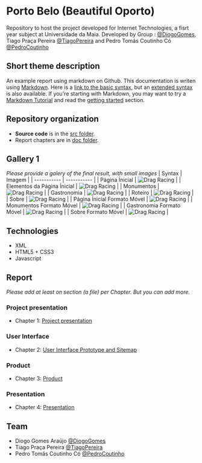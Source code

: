 # Porto Belo (Beautiful Oporto)

Repository to host the project developed for Internet Technologies, a fisrt year subject at Universidade da Maia. Developed by Group : [@DiogoGomes](https://github.com/diogogomes-pt), Tiago Praça Pereira [@TiagoPereira](https://github.com/tiagopraca) and Pedro Tomás Coutinho Có [@PedroCoutinho](https://github.com/diogogomes-pt)

## Short theme description

An example report using markdown on Github. This documentation is writen using [Markdown](https://www.markdownguide.org/). Here is a [link to the basic syntax](https://www.markdownguide.org/basic-syntax), but an [extended syntax](https://www.markdownguide.org/extended-syntax/) is also available. If you're starting with Markdown, you may want to try a [Markdown Tutorial](https://www.markdowntutorial.com/) and read the [getting started](https://www.markdownguide.org/getting-started/) section.

## Repository organization

* **Source code** is in the [src folder](src/).
* Report chapters are in [doc folder](doc/).

## Gallery 1

_Please provide a galery of the final result, with small images_
| Syntax      | Imagem |
| ----------- | ----------- |
| Página Ínicial      | ![Drag Racing](./doc/images/1.png)       |
| Elementos da Página Ínicial   | ![Drag Racing](./doc/images/1(2).png)       |
| Monumentos  | ![Drag Racing](./doc/images/2.png)       |
| Gastronomia      | ![Drag Racing](./doc/images/3.png)       |
| Roteiro   | ![Drag Racing](./doc/images/4.png)       |
| Sobre      | ![Drag Racing](./doc/images/5.png)       |
| Página Ínicial Formato Móvel   | ![Drag Racing](./doc/images/1resp.png)       |
| Monumentos Formato Móvel      | ![Drag Racing](./doc/images/2resp.png)       |
| Gastronomia Formato Móvel   | ![Drag Racing](./doc/images/3resp.png)       |
| Sobre Formato Móvel   | ![Drag Racing](./doc/images/5resp.png)       |


## Technologies

* XML
* HTML5 + CSS3
* Javascript


## Report
_Please add at least on section (a file) per Chapter. But you can add more._

### Project presentation
* Chapter 1: [Project presentation](doc/c1.md)
### User Interface 
* Chapter 2: [User Interface Prototype and Sitemap](doc/c2.md)
### Product
* Chapter 3: [Product](doc/c3.md)
### Presentation
* Chapter 4: [Presentation](doc/c4.md)

## Team
* Diogo Gomes Araújo [@DiogoGomes](https://github.com/diogogomes-pt)
* Tiago Praça Pereira [@TiagoPereira](https://github.com/tiagopraca)
* Pedro Tomás Coutinho Có [@PedroCoutinho](https://github.com/diogogomes-pt)
